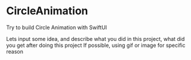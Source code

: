 # CircleAnimation
Try to build Circle Animation with SwiftUI


Lets input some idea, and describe what you did in this project, what did you get after doing this project 
If possible, using gif or image for specific reason

